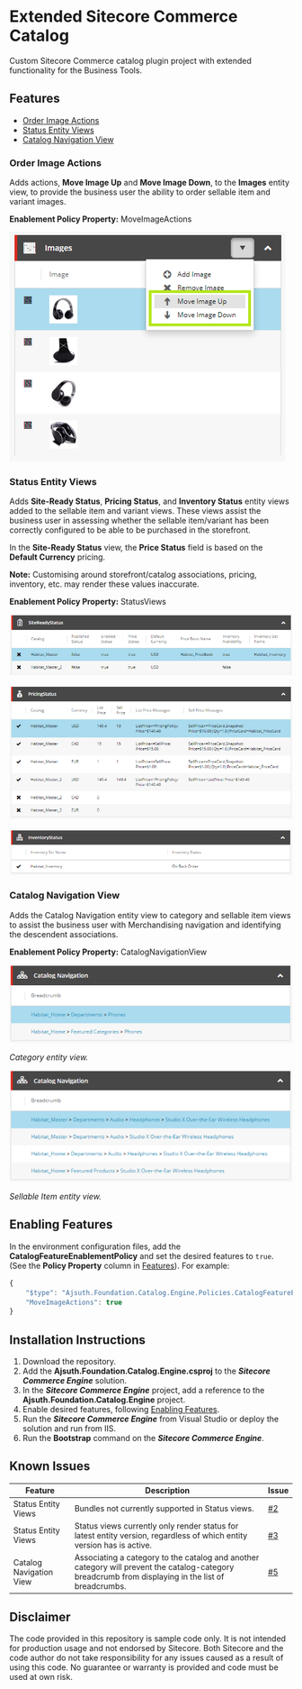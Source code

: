 # Extended Sitecore Commerce Catalog
Custom Sitecore Commerce catalog plugin project with extended functionality for the Business Tools.

## Features
- [Order Image Actions](#order-image-actions)
- [Status Entity Views](#status-entity-views)
- [Catalog Navigation View](#catalog-navigation-view)
### Order Image Actions
Adds actions, **Move Image Up** and **Move Image Down**, to the **Images** entity view, to provide the business user the ability to order sellable item and variant images.

**Enablement Policy Property:** MoveImageActions

![Order Image Actions](/images/order-image-actions.png)


### Status Entity Views
Adds **Site-Ready Status**, **Pricing Status**, and **Inventory Status** entity views added to the sellable item and variant views. These views assist the business user in assessing whether the sellable item/variant has been correctly configured to be able to be purchased in the storefront.

In the **Site-Ready Status** view, the **Price Status** field is based on the **Default Currency** pricing.

**Note:** Customising around storefront/catalog associations, pricing, inventory, etc. may render these values inaccurate.

**Enablement Policy Property:** StatusViews

![Order Image Actions](/images/site-ready-status-view.png)

![Order Image Actions](/images/pricing-status-view.png)

![Order Image Actions](/images/inventory-status-view.png)

### Catalog Navigation View
Adds the Catalog Navigation entity view to category and sellable item views to assist the business user with Merchandising navigation and identifying the descendent associations. 

**Enablement Policy Property:** CatalogNavigationView

![Order Image Actions](/images/catalog-breadcrumbs-category.png)

_Category entity view._

![Order Image Actions](/images/catalog-breadcrumbs-sellable-item.png)

_Sellable Item entity view._

## Enabling Features
In the environment configuration files, add the **CatalogFeatureEnablementPolicy** and set the desired features to `true`. (See the **Policy Property** column in [Features](#features)). For example:
```javascript
{
	"$type": "Ajsuth.Foundation.Catalog.Engine.Policies.CatalogFeatureEnablementPolicy, Ajsuth.Foundation.Catalog.Engine",
	"MoveImageActions": true
}
```

## Installation Instructions
1. Download the repository.
2. Add the **Ajsuth.Foundation.Catalog.Engine.csproj** to the _**Sitecore Commerce Engine**_ solution.
3. In the _**Sitecore Commerce Engine**_ project, add a reference to the **Ajsuth.Foundation.Catalog.Engine** project.
4. Enable desired features, following [Enabling Features](#enabling-features).
5. Run the _**Sitecore Commerce Engine**_ from Visual Studio or deploy the solution and run from IIS.
6. Run the **Bootstrap** command on the _**Sitecore Commerce Engine**_.  

## Known Issues
| Feature                 | Description | Issue |
| ----------------------- | ----------- | ----- |
| Status Entity Views     | Bundles not currently supported in Status views. | [#2](https://github.com/ajsuth/Ajsuth.Foundation.Catalog.Engine/issues/2) |
| Status Entity Views     | Status views currently only render status for latest entity version, regardless of which entity version has is active.| [#3](https://github.com/ajsuth/Ajsuth.Foundation.Catalog.Engine/issues/3) |
| Catalog Navigation View | Associating a category to the catalog and another category will prevent the catalog-category breadcrumb from displaying in the list of breadcrumbs. | [#5](https://github.com/ajsuth/Ajsuth.Foundation.Catalog.Engine/issues/5) |

## Disclaimer
The code provided in this repository is sample code only. It is not intended for production usage and not endorsed by Sitecore.
Both Sitecore and the code author do not take responsibility for any issues caused as a result of using this code.
No guarantee or warranty is provided and code must be used at own risk.

